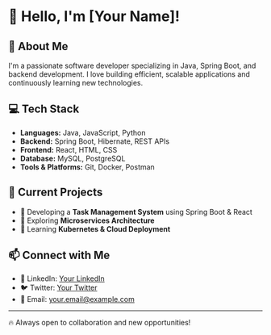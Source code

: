 # 👋 Hello, I'm [Your Name]!

## 🚀 About Me
I'm a passionate software developer specializing in Java, Spring Boot, and backend development. I love building efficient, scalable applications and continuously learning new technologies.

## 💻 Tech Stack
- **Languages:** Java, JavaScript, Python  
- **Backend:** Spring Boot, Hibernate, REST APIs  
- **Frontend:** React, HTML, CSS  
- **Database:** MySQL, PostgreSQL  
- **Tools & Platforms:** Git, Docker, Postman  

## 📌 Current Projects
- 🔹 Developing a **Task Management System** using Spring Boot & React  
- 🔹 Exploring **Microservices Architecture**  
- 🔹 Learning **Kubernetes & Cloud Deployment**  

## 📫 Connect with Me
- 🔗 LinkedIn: [Your LinkedIn](https://linkedin.com/in/yourprofile)  
- 🐦 Twitter: [Your Twitter](https://twitter.com/yourhandle)  
- 📧 Email: your.email@example.com  

---

🔥 Always open to collaboration and new opportunities!
